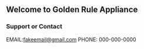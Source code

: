## Welcome to Golden Rule Appliance



### Support or Contact
EMAIL:fakeemail@gmail.com
PHONE: 000-000-0000
